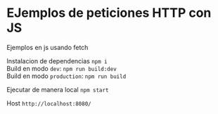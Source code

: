# EJemplos de peticiones HTTP con JS

Ejemplos en js usando fetch

Instalacion de dependencias `npm i`\
Build en modo `dev`: `npm run build:dev`\
Build en modo `production`: `npm run build`

Ejecutar de manera local
`npm start`

Host
`http://localhost:8080/`
